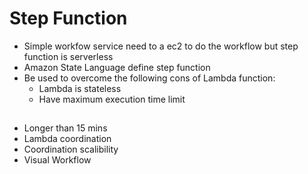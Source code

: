 # Step Function 
* Simple workfow service need to a ec2 to do the workflow but step function is serverless
* Amazon State Language define step function
* Be used to overcome the following cons of Lambda function: 
    * Lambda is stateless
    * Have maximum execution time limit

## 
* Longer than 15 mins
* Lambda coordination
* Coordination scalibility
* Visual Workflow